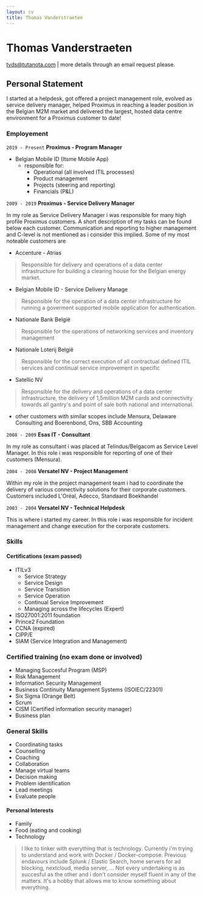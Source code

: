 ```yaml
---
layout: cv
title: Thomas Vanderstraeten
---
```

# Thomas Vanderstraeten

<div id="webaddress">
<a href="tvds@tutanota.com">tvds@tutanota.com</a>
| more details through an email request please.


## Personal Statement

I started at a helpdesk, got offered a project management role, evolved as service delivery manager, helped
Proximus in reaching a leader position in the Belgian M2M market and delivered the largest, hosted data centre
environment for a Proximus customer to date!

### Employement
`2019 - Present`
__Proximus - Program Manager__
- Belgian Mobile ID (Itsme Mobile App)
  - responsible for:
    - Operational (all involved ITIL processes)
    - Product management
    - Projects (steering and reporting)
    - Financials (P&L)
 
`2009 - 2019`
__Proximus - Service Delivery Manager__

In my role as Service Delivery Manager i was responsible for many high profile Proximus customers. A short description of my tasks can be found below each customer. Communication and reporting to higher management and C-level is not mentioned as i consider this implied.
Some of my most noteable customers are

- Accenture - Atrias
> Responsible for delivery and operations of a data center infrastructure for building a clearing house for the Belgian energy market.
- Belgian Mobile ID - Service Delivery Manage
> Responsible for the operation of a data center infrastructure for running a goverment supported mobile application for authentication.
- Nationale Bank België
> Responsible for the operations of networking services and inventory management
- Nationale Loterij België
> Responsible for the correct execution of all contractual defined ITIL services and continual service improvement in specific
- Satellic NV
> Responsible for the delivery and operations of a data center infrastructure, the delivery of 1,5million M2M cards and connectivity towards all gantry's and point of sale both national and international.
- other customers with similar scopes include Mensura, Delaware Consulting and Boerenbond, Ons, SBB Accounting

`2008 - 2009`
__Esas IT - Consultant__

In my role as consultant i was placed at Telindus/Belgacom as Service Level Manager. In this role i was responsible for reporting of one of their customers (Mensura).

`2004 - 2008`
__Versatel NV - Project Management__

Within my role in the project management team i had to coordinate the delivery of various connectivity solutions for their corporate customers.
Customers included L'Oréal, Adecco, Standaard Boekhandel

`2003 - 2004`
__Versatel NV - Technical Helpdesk__

This is where i started my career. In this role i was responsible for incident management and change execution for the corporate customers.

### Skills

#### Certifications (exam passed)

- ITILv3
  - Service Strategy
  - Service Design
  - Service Transition
  - Service Operation
  - Continual Service Improvement
  - Managing across the lifecycles (Expert)
 - ISO27001:2011 foundation
 - Prince2 Foundation
 - CCNA (expired)
 - CIPP/E
 - SIAM (Service Integration and Management)
 
 ### Certified training (no exam done or involved)
 
 - Managing Succesful Program (MSP)
 - Risk Management
 - Information Security Management
 - Business Continuity Management Systems (ISOIEC/22301)
 - Six Sigma (Orange Belt)
 - Scrum
 - CISM (Certified information security manager)
 - Business plan
 
 ### General Skills
 
 - Coordinating tasks
 - Counselling
 - Coaching
 - Collaboration
 - Manage virtual teams
 - Decision making
 - Problem identification
 - Lead meetings
 - Evaluate people
 
 #### Personal Interests
 
 - Family
 - Food (eating and cooking)
 - Technology
 > I like to tinker with everything that is technology. Currently i'm trying to understand and work with Docker / Docker-compose. Previous endavours include Splunk / Elastic Search, home servers for ad blocking, nextcloud, media server, ... Not every undertaking is as succesful as the other and i don't consider myself fluent in any of the matters. It's a hobby that allows me to know something about everything.
